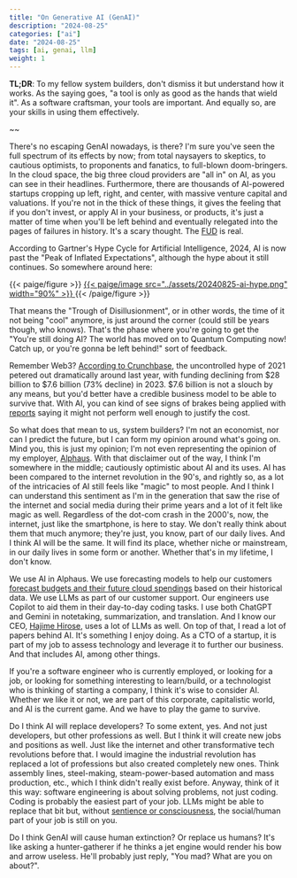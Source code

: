 ```yaml
---
title: "On Generative AI (GenAI)"
description: "2024-08-25"
categories: ["ai"]
date: "2024-08-25"
tags: [ai, genai, llm]
weight: 1
---
```


**TL;DR**: To my fellow system builders, don't dismiss it but understand how it works. As the saying goes, "a tool is only as good as the hands that wield it". As a software craftsman, your tools are important. And equally so, are your skills in using them effectively.

~~

There's no escaping GenAI nowadays, is there? I'm sure you've seen the full spectrum of its effects by now; from total naysayers to skeptics, to cautious optimists, to proponents and fanatics, to full-blown doom-bringers. In the cloud space, the big three cloud providers are "all in" on AI, as you can see in their headlines. Furthermore, there are thousands of AI-powered startups cropping up left, right, and center, with massive venture capital and valuations. If you're not in the thick of these things, it gives the feeling that if you don't invest, or apply AI in your business, or products, it's just a matter of time when you'll be left behind and eventually relegated into the pages of failures in history. It's a scary thought. The [FUD](https://en.wikipedia.org/wiki/Fear,_uncertainty,_and_doubt) is real.

According to Gartner's Hype Cycle for Artificial Intelligence, 2024, AI is now past the "Peak of Inflated Expectations", although the hype about it still continues. So somewhere around here:

{{< paige/figure >}}
<a href="https://www.seldon.io/the-significance-of-ai-engineering-in-the-gartner-hype-cycle-for-artificial-intelligence-2024-report">
{{< paige/image src="../assets/20240825-ai-hype.png" width="90%" >}}
</a>
{{< /paige/figure >}}

That means the "Trough of Disillusionment", or in other words, the time of it not being "cool" anymore, is just around the corner (could still be years though, who knows). That's the phase where you're going to get the "You're still doing AI? The world has moved on to Quantum Computing now! Catch up, or you're gonna be left behind!" sort of feedback.

Remember Web3? [According to Crunchbase](https://news.crunchbase.com/venture/global-funding-data-analysis-ai-eoy-2023/#Web3%20and%20consumer%20tumble), the uncontrolled hype of 2021 petered out dramatically around last year, with funding declining from $28 billion to $7.6 billion (73% decline) in 2023. $7.6 billion is not a slouch by any means, but you'd better have a credible business model to be able to survive that. With AI, you can kind of see signs of brakes being applied with [reports](https://www.goldmansachs.com/insights/top-of-mind/gen-ai-too-much-spend-too-little-benefit) saying it might not perform well enough to justify the cost.

So what does that mean to us, system builders? I'm not an economist, nor can I predict the future, but I can form my opinion around what's going on. Mind you, this is just my opinion; I'm not even representing the opinion of my employer, [Alphaus](https://www.alphaus.cloud/). With that disclaimer out of the way, I think I'm somewhere in the middle; cautiously optimistic about AI and its uses. AI has been compared to the internet revolution in the 90's, and rightly so, as a lot of the intricacies of AI still feels like "magic" to most people. And I think I can understand this sentiment as I'm in the generation that saw the rise of the internet and social media during their prime years and a lot of it felt like magic as well. Regardless of the dot-com crash in the 2000's, now, the internet, just like the smartphone, is here to stay. We don't really think about them that much anymore; they're just, you know, part of our daily lives. And I think AI will be the same. It will find its place, whether niche or mainstream, in our daily lives in some form or another. Whether that's in my lifetime, I don't know.

We use AI in Alphaus. We use forecasting models to help our customers [forecast budgets and their future cloud spendings](https://www.alphaus.cloud/en/ripple) based on their historical data. We use LLMs as part of our customer support. Our engineers use Copilot to aid them in their day-to-day coding tasks. I use both ChatGPT and Gemini in notetaking, summarization, and translation. And I know our CEO, [Hajime Hirose](https://www.linkedin.com/in/hajimehirose/), uses a lot of LLMs as well. On top of that, I read a lot of papers behind AI. It's something I enjoy doing. As a CTO of a startup, it is part of my job to assess technology and leverage it to further our business. And that includes AI, among other things.

If you're a software engineer who is currently employed, or looking for a job, or looking for something interesting to learn/build, or a technologist who is thinking of starting a company, I think it's wise to consider AI. Whether we like it or not, we are part of this corporate, capitalistic world, and AI is the current game. And we have to play the game to survive.

Do I think AI will replace developers? To some extent, yes. And not just developers, but other professions as well. But I think it will create new jobs and positions as well. Just like the internet and other transformative tech revolutions before that. I would imagine the industrial revolution has replaced a lot of professions but also created completely new ones. Think assembly lines, steel-making, steam-power-based automation and mass production, etc., which I think didn't really exist before. Anyway, think of it this way: software engineering is about solving problems, not just coding. Coding is probably the easiest part of your job. LLMs might be able to replace that bit but, without [sentience or consciousness](https://en.wikipedia.org/wiki/Artificial_general_intelligence), the social/human part of your job is still on you.

Do I think GenAI will cause human extinction? Or replace us humans? It's like asking a hunter-gatherer if he thinks a jet engine would render his bow and arrow useless. He'll probably just reply, "You mad? What are you on about?".

<br>
